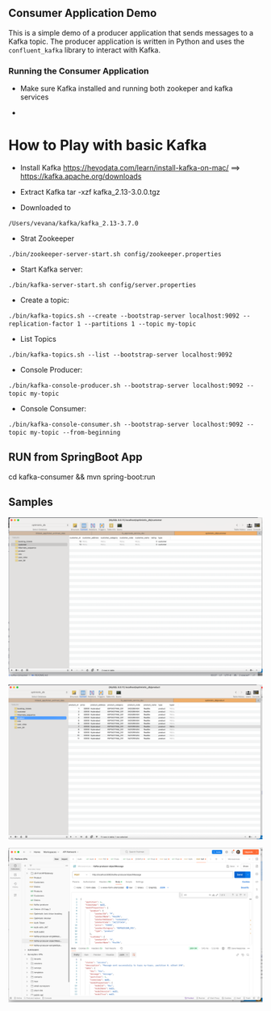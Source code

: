 

## Consumer Application Demo

This is a simple demo of a producer application that sends messages to a Kafka topic. The producer application is written in Python and uses the `confluent_kafka` library to interact with Kafka.


### Running the Consumer Application
- Make sure Kafka installed and running both zookeper and kafka services
- ```agsl
# How to Play with basic Kafka


- Install Kafka
  https://hevodata.com/learn/install-kafka-on-mac/ ==> https://kafka.apache.org/downloads

- Extract Kafka
  tar -xzf kafka_2.13-3.0.0.tgz

- Downloaded to
```
/Users/vevana/kafka/kafka_2.13-3.7.0
```

- Strat Zookeeper
```
./bin/zookeeper-server-start.sh config/zookeeper.properties
```

- Start Kafka server:
```
./bin/kafka-server-start.sh config/server.properties
```

- Create a topic:
```
./bin/kafka-topics.sh --create --bootstrap-server localhost:9092 --replication-factor 1 --partitions 1 --topic my-topic
```

- List Topics
```
./bin/kafka-topics.sh --list --bootstrap-server localhost:9092
```

- Console Producer:
```
./bin/kafka-console-producer.sh --bootstrap-server localhost:9092 --topic my-topic
```


- Console Consumer:
```
./bin/kafka-console-consumer.sh --bootstrap-server localhost:9092 --topic my-topic --from-beginning
```


RUN from SpringBoot App
--
cd kafka-consumer && mvn spring-boot:run

## Samples

![img.png](img.png)

![img_1.png](img_1.png)
 
![img_2.png](img_2.png)